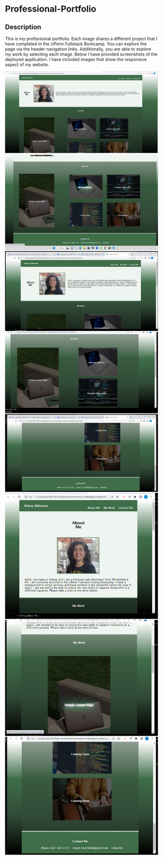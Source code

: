 # Professional-Portfolio

## Description
This is my professional portfolio. Each image shares a different project that I have completed in the UPenn Fullstack Bootcamp. You can explore the page via the header navigation links. Additionally, you are able to explore my work by selecting each image. Below I have provided screenshots of the deployed application. I have included images that show the responsive aspect of my website.

![screenshot](./assets/Screenshots/Screenshot%20(7).png)
![screenshot2](./assets/Screenshots/Screenshot%20(8).png)
![screenshot3](./assets/Screenshots/Screenshot%20(9).png)
![screenshot4](./assets/Screenshots/Screenshot%20(10).png)
![screenshot5](./assets/Screenshots/Screenshot%20(11).png)
![screenshot6](./assets/Screenshots/Screenshot%20(12).png)
![screenshot7](./assets/Screenshots/Screenshot%20(13).png)
![screenshot8](./assets/Screenshots/Screenshot%20(14).png)